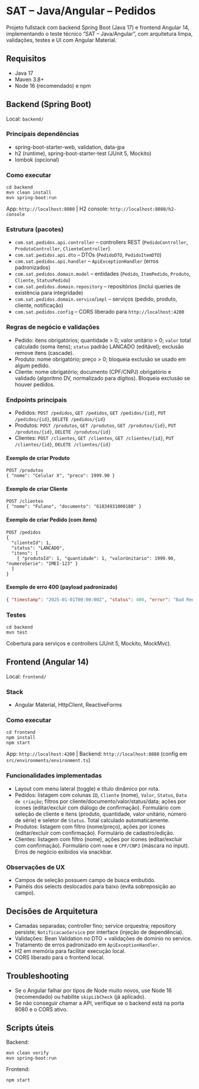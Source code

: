 # SAT – Java/Angular – Pedidos

Projeto fullstack com backend Spring Boot (Java 17) e frontend Angular 14, implementando o teste técnico “SAT – Java/Angular”, com arquitetura limpa, validações, testes e UI com Angular Material.

## Requisitos
- Java 17
- Maven 3.8+
- Node 16 (recomendado) e npm

## Backend (Spring Boot)
Local: `backend/`

### Principais dependências
- spring-boot-starter-web, validation, data-jpa
- h2 (runtime), spring-boot-starter-test (JUnit 5, Mockito)
- lombok (opcional)

### Como executar
```
cd backend
mvn clean install
mvn spring-boot:run
```
App: `http://localhost:8080`  | H2 console: `http://localhost:8080/h2-console`

### Estrutura (pacotes)
- `com.sat.pedidos.api.controller` – controllers REST (`PedidoController`, `ProdutoController`, `ClienteController`)
- `com.sat.pedidos.api.dto` – DTOs (`PedidoDTO`, `PedidoItemDTO`)
- `com.sat.pedidos.api.handler` – `ApiExceptionHandler` (erros padronizados)
- `com.sat.pedidos.domain.model` – entidades (`Pedido`, `ItemPedido`, `Produto`, `Cliente`, `StatusPedido`)
- `com.sat.pedidos.domain.repository` – repositórios (inclui queries de existência para integridade)
- `com.sat.pedidos.domain.service`/`impl` – serviços (pedido, produto, cliente, notificação)
- `com.sat.pedidos.config` – CORS liberado para `http://localhost:4200`

### Regras de negócio e validações
- Pedido: itens obrigatórios; quantidade > 0; valor unitário > 0; `valor` total calculado (soma itens); `status` padrão LANCADO (editável); exclusão remove itens (cascade).
- Produto: nome obrigatório; preço > 0; bloqueia exclusão se usado em algum pedido.
- Cliente: nome obrigatório; documento (CPF/CNPJ) obrigatório e validado (algoritmo DV, normalizado para dígitos). Bloqueia exclusão se houver pedidos.

### Endpoints principais
- Pedidos: `POST /pedidos`, `GET /pedidos`, `GET /pedidos/{id}`, `PUT /pedidos/{id}`, `DELETE /pedidos/{id}`
- Produtos: `POST /produtos`, `GET /produtos`, `GET /produtos/{id}`, `PUT /produtos/{id}`, `DELETE /produtos/{id}`
- Clientes: `POST /clientes`, `GET /clientes`, `GET /clientes/{id}`, `PUT /clientes/{id}`, `DELETE /clientes/{id}`

#### Exemplo de criar Produto
```http
POST /produtos
{ "nome": "Celular X", "preco": 1999.90 }
```

#### Exemplo de criar Cliente
```http
POST /clientes
{ "nome": "Fulano", "documento": "61834931000180" }
```

#### Exemplo de criar Pedido (com itens)
```http
POST /pedidos
{
  "clienteId": 1,
  "status": "LANCADO",
  "itens": [
    { "produtoId": 1, "quantidade": 1, "valorUnitario": 1999.90, "numeroSerie": "IMEI-123" }
  ]
}
```

#### Exemplo de erro 400 (payload padronizado)
```json
{ "timestamp": "2025-01-01T00:00:00Z", "status": 400, "error": "Bad Request", "message": "Documento inválido (CPF/CNPJ)", "path": "/clientes" }
```

### Testes
```
cd backend
mvn test
```
Cobertura para serviços e controllers (JUnit 5, Mockito, MockMvc).

## Frontend (Angular 14)
Local: `frontend/`

### Stack
- Angular Material, HttpClient, ReactiveForms

### Como executar
```
cd frontend
npm install
npm start
```
App: `http://localhost:4200` | Backend: `http://localhost:8080` (config em `src/environments/environment.ts`)

### Funcionalidades implementadas
- Layout com menu lateral (toggle) e título dinâmico por rota.
- Pedidos: listagem com colunas `ID`, `Cliente` (nome), `Valor`, `Status`, `Data de criação`; filtros por cliente/documento/valor/status/data; ações por ícones (editar/excluir com diálogo de confirmação). Formulário com seleção de cliente e itens (produto, quantidade, valor unitário, número de série) e seletor de `Status`. Total calculado automaticamente.
- Produtos: listagem com filtro (nome/preço), ações por ícones (editar/excluir com confirmação). Formulário de cadastro/edição.
- Clientes: listagem com filtro (nome), ações por ícones (editar/excluir com confirmação). Formulário com `nome` e `CPF/CNPJ` (máscara no input). Erros de negócio exibidos via snackbar.

### Observações de UX
- Campos de seleção possuem campo de busca embutido.
- Painéis dos selects deslocados para baixo (evita sobreposição ao campo).

## Decisões de Arquitetura
- Camadas separadas; controller fino; service orquestra; repository persiste; `NotificacaoService` por interface (injeção de dependência).
- Validações: Bean Validation no DTO + validações de domínio no service.
- Tratamento de erros padronizado em `ApiExceptionHandler`.
- H2 em memória para facilitar execução local.
- CORS liberado para o frontend local.

## Troubleshooting
- Se o Angular falhar por tipos de Node muito novos, use Node 16 (recomendado) ou habilite `skipLibCheck` (já aplicado).
- Se não conseguir chamar a API, verifique se o backend está na porta 8080 e o CORS ativo.

## Scripts úteis
Backend:
```
mvn clean verify
mvn spring-boot:run
```
Frontend:
```
npm start
```

